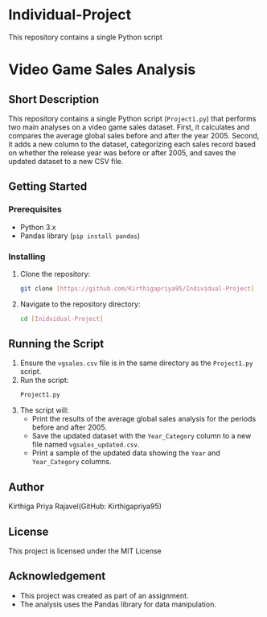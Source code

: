 # Individual-Project
This repository contains a single Python script 
# Video Game Sales Analysis

## Short Description

This repository contains a single Python script (`Project1.py`) that performs two main analyses on a video game sales dataset. First, it calculates and compares the average global sales before and after the year 2005. Second, it adds a new column to the dataset, categorizing each sales record based on whether the release year was before or after 2005, and saves the updated dataset to a new CSV file.

## Getting Started

### Prerequisites

* Python 3.x
* Pandas library (`pip install pandas`)

### Installing

1.  Clone the repository:
    ```bash
    git clone [https://github.com/Kirthigapriya95/Individual-Project]
    ```
   
2.  Navigate to the repository directory:
    ```bash
    cd [Inidvidual-Project]
    ```

## Running the Script

1.  Ensure the `vgsales.csv` file is in the same directory as the `Project1.py` script.
2.  Run the script:
    ```bash
    Project1.py
    ```
3.  The script will:
    * Print the results of the average global sales analysis for the periods before and after 2005.
    * Save the updated dataset with the `Year_Category` column to a new file named `vgsales_updated.csv`.
    * Print a sample of the updated data showing the `Year` and `Year_Category` columns.

## Author

Kirthiga Priya Rajavel(GitHub: Kirthigapriya95)

## License

This project is licensed under the MIT License 

## Acknowledgement

* This project was created as part of an assignment.
* The analysis uses the Pandas library for data manipulation.
